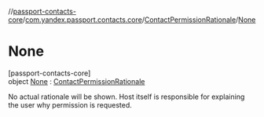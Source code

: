 //[passport-contacts-core](../../../../index.md)/[com.yandex.passport.contacts.core](../../index.md)/[ContactPermissionRationale](../index.md)/[None](index.md)

# None

[passport-contacts-core]\
object [None](index.md) : [ContactPermissionRationale](../index.md)

No actual rationale will be shown. Host itself is responsible for explaining the user why permission is requested.
